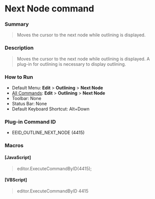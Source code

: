 # Next Node command

### Summary

> Moves the cursor to the next node while outlining is displayed.

### Description

> Moves the cursor to the next node while outlining is displayed. A plug-in for outlining is necessary to display outlining.

### How to Run

- Default Menu: **Edit** \> **Outlining** \> **Next Node**
- [All Commands](../tools/all_commands): **Edit** \> **Outlining** \> **Next Node**
- Toolbar: None
- Status Bar: None
- Default Keyboard Shortcut: Alt+Down

### Plug-in Command ID

- EEID\_OUTLINE\_NEXT\_NODE (4415)

### Macros

#### \[JavaScript\]

> editor.ExecuteCommandByID(4415);

#### \[VBScript\]

> editor.ExecuteCommandByID 4415
